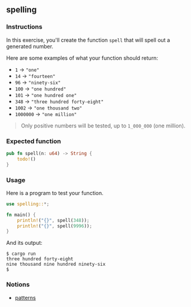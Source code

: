 ## spelling

### Instructions

In this exercise, you'll create the function `spell` that will spell out a generated number.

Here are some examples of what your function should return:

- `1` -> `"one"`
- `14` -> `"fourteen"`
- `96` -> `"ninety-six"`
- `100` -> `"one hundred"`
- `101` -> `"one hundred one"`
- `348` -> `"three hundred forty-eight"`
- `1002` -> `"one thousand two"`
- `1000000` -> `"one million"`

> Only positive numbers will be tested, up to `1_000_000` (one million).

### Expected function

```rust
pub fn spell(n: u64) -> String {
    todo!()
}
```

### Usage

Here is a program to test your function.

```rust
use spelling::*;

fn main() {
    println!("{}", spell(348));
    println!("{}", spell(9996));
}
```

And its output:

```console
$ cargo run
three hundred forty-eight
nine thousand nine hundred ninety-six
$
```

### Notions

- [patterns](https://doc.rust-lang.org/book/ch18-00-patterns.html)
